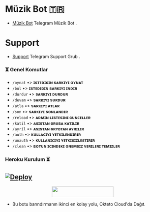 
# Müzik Bot 🇹🇷
- [Müzik Bot](https://t.me/StarMuzikBot) Telegram Müzik Bot .

# Support 
- [Support](https://t.me/StarBotKbanal) Telegram Support Grub .


### ⏳ Genel Komutlar
- `/oynat` •> **ɪsᴛᴇᴅɪɢɪɴ sᴀʀᴋɪʏɪ ᴏʏɴᴀᴛ**
- `/bul` •> **ɪsᴛᴇᴅɪɢɪɴ sᴀʀᴋɪʏɪ ɪɴᴅɪʀ** 
- `/durdur` •> **sᴀʀᴋɪʏɪ ᴅᴜʀᴅᴜʀ**
- `/devam` •> **sᴀʀᴋɪʏɪ sᴜʀᴅᴜʀ**
- `/atla` •> **sᴀʀᴋɪʏɪ ᴀᴛʟᴀʀ** 
- `/son` •> **sᴀʀᴋɪʏɪ sᴏɴʟᴀɴᴅɪʀ**
- `/reload` •> **ᴀᴅᴍɪɴ ʟɪsᴛᴇsɪɴɪ ɢᴜɴᴄᴇʟʟᴇʀ** 
- `/katil` •> **ᴀsɪsᴛᴀɴ ɢʀᴜʙᴀ ᴋᴀᴛɪʟɪʀ**
- `/ayril` •> **ᴀsɪsᴛᴀɴ ɢʀʏʙᴛᴀɴ ᴀʏʀɪʟɪʀ**
- `/auth` •> **ᴋᴜʟʟᴀᴄɪʏɪ ʏᴇᴛᴋɪʟᴇɴᴅɪʀɪʀ**
- `/unauth` •> **ᴋᴜʟʟᴀɴɪᴄɪʏɪ ʏᴇᴛᴋɪsɪᴢʟᴇsᴛɪʀɪʀ**
- `/clean` •> **ʙᴏᴛᴜɴ ɪᴄɪɴᴅᴇᴋɪ ᴏɴᴇᴍsɪᴢ ᴠᴇʀɪʟᴇʀɪ ᴛᴇᴍɪᴢʟᴇʀ**


### Heroku Kurulum ⏳
[![Deploy](https://www.herokucdn.com/deploy/button.svg)](https://heroku.com/deploy?template=https://github.com/MehmetAtes21/Music)
-

<p align="center"><a href="https://cloud.okteto.com/deploy?repository=https://github.com/MehmetAtes21/Music"><img src="https://img.shields.io/badge/Deploy%20To%20Okteto-informational?style=for-the-badge&logo=Okteto" width="200" height="35.45"/></a></p>

- Bu botu barındırmanın ikinci en kolay yolu, Okteto Cloud'da Dağıt. 
